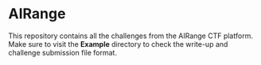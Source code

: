 # AIRange

This repository contains all the challenges from the AIRange CTF platform. Make sure to visit the **Example** directory to check the write-up and challenge submission file format.
